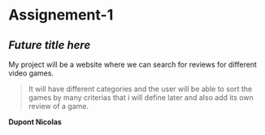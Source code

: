 # Assignement-1
## _Future title here_

My project will be a website where we can search for reviews for different video games.
> It will have different categories and the user will be able to sort the games by many criterias that i will define later and also add its own review of a game.

**Dupont Nicolas**
